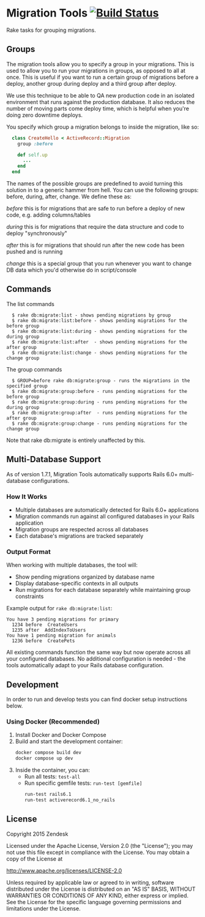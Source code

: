# Migration Tools  [![Build Status](https://github.com/zendesk/migration_tools/workflows/CI/badge.svg)](https://github.com/zendesk/migration_tools/actions?query=workflow%3ACI)

Rake tasks for grouping migrations.

## Groups

The migration tools allow you to specify a group in your migrations. This is used to allow you to run your migrations in groups, as opposed to all at once. This is useful if you want to run a certain group of migrations before a deploy, another group during deploy and a third group after deploy.

We use this technique to be able to QA new production code in an isolated environment that runs against the production database. It also reduces the number of moving parts come deploy time, which is helpful when you're doing zero downtime deploys.

You specify which group a migration belongs to inside the migration, like so:

```ruby
  class CreateHello < ActiveRecord::Migration
    group :before

    def self.up
      ...
    end
  end
```

The names of the possible groups are predefined to avoid turning this solution in to a generic hammer from hell. You can use the following groups: before, during, after, change. We define these as:

*before* this is for migrations that are safe to run before a deploy of new code, e.g. adding columns/tables

*during* this is for migrations that require the data structure and code to deploy "synchronously"

*after* this is for migrations that should run after the new code has been pushed and is running

*change* this is a special group that you run whenever you want to change DB data which you'd otherwise do in script/console


## Commands

The list commands

```
  $ rake db:migrate:list - shows pending migrations by group
  $ rake db:migrate:list:before - shows pending migrations for the before group
  $ rake db:migrate:list:during - shows pending migrations for the during group
  $ rake db:migrate:list:after  - shows pending migrations for the after group
  $ rake db:migrate:list:change - shows pending migrations for the change group
```

The group commands

```
  $ GROUP=before rake db:migrate:group - runs the migrations in the specified group
  $ rake db:migrate:group:before - runs pending migrations for the before group
  $ rake db:migrate:group:during - runs pending migrations for the during group
  $ rake db:migrate:group:after  - runs pending migrations for the after group
  $ rake db:migrate:group:change - runs pending migrations for the change group
```
Note that rake db:migrate is entirely unaffected by this.

## Multi-Database Support

As of version 1.7.1, Migration Tools automatically supports Rails 6.0+ multi-database configurations.

### How It Works

- Multiple databases are automatically detected for Rails 6.0+ applications
- Migration commands run against all configured databases in your Rails application
- Migration groups are respected across all databases
- Each database's migrations are tracked separately

### Output Format

When working with multiple databases, the tool will:
- Show pending migrations organized by database name
- Display database-specific contexts in all outputs
- Run migrations for each database separately while maintaining group constraints

Example output for `rake db:migrate:list`:

```
You have 3 pending migrations for primary
  1234 before  CreateUsers
  1235 after  AddIndexToUsers
You have 1 pending migration for animals
  1236 before  CreatePets
```

All existing commands function the same way but now operate across all your configured databases. No additional configuration is needed - the tools automatically adapt to your Rails database configuration.

## Development

In order to run and develop tests you can find docker setup instructions below.

### Using Docker (Recommended)

1. Install Docker and Docker Compose
2. Build and start the development container:
   ```bash
   docker compose build dev
   docker compose up dev
   ```
3. Inside the container, you can:
   - Run all tests: `test-all`
   - Run specific gemfile tests: `run-test [gemfile]`
     ```bash
     run-test rails6.1
     run-test activerecord6.1_no_rails
     ```

## License

Copyright 2015 Zendesk

Licensed under the Apache License, Version 2.0 (the "License"); you may not use this file except in compliance with the License.
You may obtain a copy of the License at

http://www.apache.org/licenses/LICENSE-2.0

Unless required by applicable law or agreed to in writing, software distributed under the License is distributed on an "AS IS" BASIS, WITHOUT WARRANTIES OR CONDITIONS OF ANY KIND, either express or implied. See the License for the specific language governing permissions and limitations under the License.
